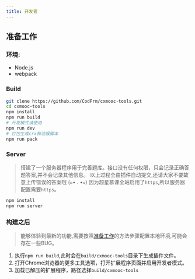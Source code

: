 ```yaml
---
title: 开发者
---
```


## 准备工作

### 环境:
* Node.js
* webpack

### Build
```bash
git clone https://github.com/CodFrm/cxmooc-tools.git
cd cxmooc-tools
npm install
npm run build
# 开发模式请使用
npm run dev
# 打包生成crx和油猴脚本
npm run pack
```

### Server
> 搭建了一个服务器程序用于完善题库。接口没有任何权限，只会记录正确答题答案,并不会记录其他信息。
> 以上过程全由插件自动提交,还请大家不要故意上传错误的答案哦 (๑• . •๑)
> 因为超星慕课全站启用了`https`,所以服务器配置需要`https`。

```bash
npm install
npm run server
```
### 构建之后
> 能够体验到最新的功能,需要按照[准备工作](#准备工作)的方法步骤配置本地环境,可能会存在一些BUG。

1. 执行`npm run build`,此时会在`build/cxmooc-tools`目录下生成插件文件。
2. 打开Chrome浏览器的更多工具选项，打开扩展程序页面并启用开发者模式。
3. 加载已解压的扩展程序，路径选择`build/cxmooc-tools`